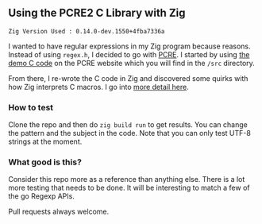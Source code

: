 ## Using the PCRE2 C Library with Zig

```
Zig Version Used : 0.14.0-dev.1550+4fba7336a
```

I wanted to have regular expressions in my Zig program because reasons. Instead of using `regex.h`, I decided to go with [PCRE](https://www.pcre.org/current/doc/html/index.html). I started by using [the demo C code](https://www.pcre.org/current/doc/html/pcre2demo.html) on the PCRE website which you will find in the `/src` directory.

From there, I re-wrote the C code in Zig and discovered some quirks with how Zig interprets C macros. I go into [more detail here](https://sheran.sg/blog/building-and-using-pcre2-in-zig/).

### How to test

Clone the repo and then do `zig build run` to get results. You can change the pattern and the subject in the code. Note that you can only test UTF-8 strings at the moment.

### What good is this?

Consider this repo more as a reference than anything else. There is a lot more testing that needs to be done. It will be interesting to match a few of the go Regexp APIs.

Pull requests always welcome.
